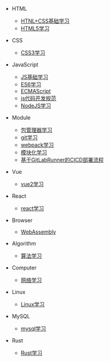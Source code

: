* HTML
    * [HTNL+CSS基础学习](HTML/HTNL+CSS基础学习.md)
    * [HTML5学习](HTML/HTML5学习.md)

* CSS
    * [CSS3学习](CSS/CSS3学习.md)

* JavaScript
    * [JS基础学习](JavaScript/JS基础学习.md)
    * [ES6学习](JavaScript/ES6学习.md)
    * [ECMAScript](JavaScript/ECMAScript.md)
    * [js代码开发规范](JavaScript/js代码开发规范.md)
    * [NodeJS学习](JavaScript/NodeJS学习.md)

* Module
    * [包管理器学习](Module/包管理器学习.md)
    * [git学习](Module/git学习.md)
    * [webpack学习](Module/webpack学习.md)
    * [模块化学习](Module/模块化学习.md)
    * [基于GitLabRunner的CICD部署流程](Module/基于GitLabRunner的CICD部署流程.md)

* Vue
    * [vue2学习](Vue/vue2学习.md)

* React
    * [react学习](React/react学习.md)

* Browser
    * [WebAssembly](Browser/WebAssembly.md)

* Algorithm
    * [算法学习](Algorithm/算法学习.md)

* Computer
    * [网络学习](Computer/网络学习.md)

* Linux
    * [Linux学习](Linux/Linux学习.md)

* MySQL
    * [mysql学习](MySQL/mysql学习.md)

* Rust
    * [Rust学习](Rust/Rust学习.md)